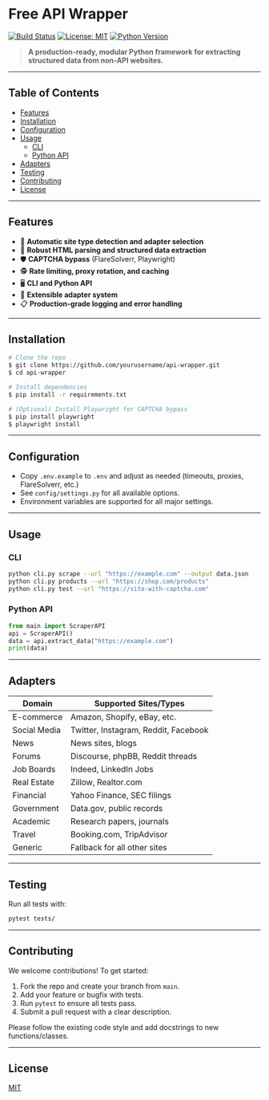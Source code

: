 # Free API Wrapper

[![Build Status](https://img.shields.io/github/workflow/status/yourusername/api-wrapper/CI)](https://github.com/yourusername/api-wrapper/actions)
[![License: MIT](https://img.shields.io/badge/License-MIT-yellow.svg)](LICENSE)
[![Python Version](https://img.shields.io/badge/python-3.8%2B-blue.svg)](https://www.python.org/)

> **A production-ready, modular Python framework for extracting structured data from non-API websites.**

---

## Table of Contents
- [Features](#features)
- [Installation](#installation)
- [Configuration](#configuration)
- [Usage](#usage)
  - [CLI](#cli)
  - [Python API](#python-api)
- [Adapters](#adapters)
- [Testing](#testing)
- [Contributing](#contributing)
- [License](#license)

---

## Features
- 🚀 **Automatic site type detection and adapter selection**
- 🧠 **Robust HTML parsing and structured data extraction**
- 🛡️ **CAPTCHA bypass** (FlareSolverr, Playwright)
- 🕵️ **Rate limiting, proxy rotation, and caching**
- 🖥️ **CLI and Python API**
- 🧩 **Extensible adapter system**
- 📋 **Production-grade logging and error handling**

---

## Installation
```bash
# Clone the repo
$ git clone https://github.com/yourusername/api-wrapper.git
$ cd api-wrapper

# Install dependencies
$ pip install -r requirements.txt

# (Optional) Install Playwright for CAPTCHA bypass
$ pip install playwright
$ playwright install
```

---

## Configuration
- Copy `.env.example` to `.env` and adjust as needed (timeouts, proxies, FlareSolverr, etc.)
- See `config/settings.py` for all available options.
- Environment variables are supported for all major settings.

---

## Usage
### CLI
```bash
python cli.py scrape --url "https://example.com" --output data.json
python cli.py products --url "https://shop.com/products"
python cli.py test --url "https://site-with-captcha.com"
```

### Python API
```python
from main import ScraperAPI
api = ScraperAPI()
data = api.extract_data("https://example.com")
print(data)
```

---

## Adapters
| Domain         | Supported Sites/Types                        |
|---------------|----------------------------------------------|
| E-commerce    | Amazon, Shopify, eBay, etc.                  |
| Social Media  | Twitter, Instagram, Reddit, Facebook          |
| News          | News sites, blogs                            |
| Forums        | Discourse, phpBB, Reddit threads             |
| Job Boards    | Indeed, LinkedIn Jobs                        |
| Real Estate   | Zillow, Realtor.com                          |
| Financial     | Yahoo Finance, SEC filings                   |
| Government    | Data.gov, public records                     |
| Academic      | Research papers, journals                    |
| Travel        | Booking.com, TripAdvisor                     |
| Generic       | Fallback for all other sites                 |

---

## Testing
Run all tests with:
```bash
pytest tests/
```

---

## Contributing
We welcome contributions! To get started:
1. Fork the repo and create your branch from `main`.
2. Add your feature or bugfix with tests.
3. Run `pytest` to ensure all tests pass.
4. Submit a pull request with a clear description.

Please follow the existing code style and add docstrings to new functions/classes.

---

## License
[MIT](LICENSE) 